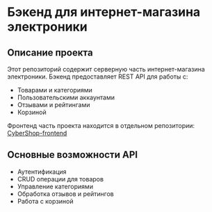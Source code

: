 # Бэкенд для интернет-магазина электроники

## Описание проекта
Этот репозиторий содержит серверную часть интернет-магазина электроники. Бэкенд предоставляет REST API для работы с:
* Товарами и категориями
* Пользовательскими аккаунтами
* Отзывами и рейтингами
* Корзиной

Фронтенд часть проекта находится в отдельном репозитории:
[CyberShop-frontend](https://github.com/ZIRex03/CyberShop-frontend)

## Основные возможности API
* Аутентификация
* CRUD операции для товаров
* Управление категориями
* Обработка отзывов и рейтингов
* Работа с корзиной
